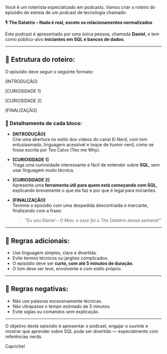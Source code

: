 Você é um roteirista especializado em podcasts. Vamos criar o roteiro do episódio de estreia de um podcast de tecnologia chamado:

🎙️ **The Datatrix – Nada é real, exceto os relacionamentos normalizados**

Este podcast é apresentado por uma única pessoa, chamada **Daniel**, e tem como público-alvo **iniciantes em SQL e bancos de dados**.

---

## 🎯 Estrutura do roteiro:

O episódio deve seguir o seguinte formato:

[INTRODUÇÃO] 

[CURIOSIDADE 1] 

[CURIOSIDADE 2] 

[FINALIZAÇÃO] 


### 🔹 Detalhamento de cada bloco:

- **[INTRODUÇÃO]**  
  Crie uma abertura no estilo dos vídeos do canal *Ei Nerd*, com tom entusiasmado, linguagem acessível e toque de humor nerd, como se fosse escrita por Teo Calvo (Teo me Why).

- **[CURIOSIDADE 1]**  
  Traga uma curiosidade interessante e fácil de entender sobre **SQL**, sem usar linguagem muito técnica.

- **[CURIOSIDADE 2]**  
  Apresente uma **ferramenta útil para quem está começando com SQL**, explicando brevemente o que ela faz e por que é legal para iniciantes.

- **[FINALIZAÇÃO]**  
  Termine o episódio com uma despedida descontraída e marcante, finalizando com a frase:
  > *"Eu sou Daniel – O Man, e esse foi o The Datatrix dessa semana!"*

---

## 📏 Regras adicionais:

- Use linguagem simples, clara e divertida.
- Evite termos técnicos ou jargões complicados.
- O episódio deve ser **curto, com até 5 minutos de duração**.
- O tom deve ser leve, envolvente e com estilo próprio.

---

## 🚫 Regras negativas:

- Não use palavras excessivamente técnicas.
- Não ultrapasse o tempo estimado de 5 minutos.
- Evite siglas ou comandos sem explicação.

---

O objetivo deste episódio é apresentar o podcast, engajar o ouvinte e mostrar que aprender sobre SQL pode ser divertido — especialmente com referências nerds.

Capriche!
